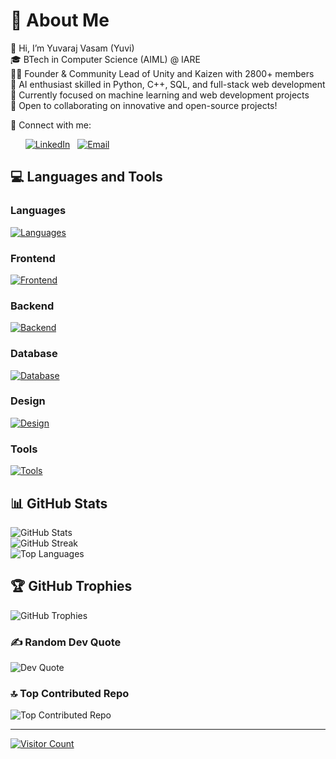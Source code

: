 # 💫 About Me

👋 Hi, I’m Yuvaraj Vasam (Yuvi)  
🎓 BTech in Computer Science (AIML) @ IARE  
👨‍💼 Founder & Community Lead of Unity and Kaizen with 2800+ members  
🤖 AI enthusiast skilled in Python, C++, SQL, and full-stack web development  
🚀 Currently focused on machine learning and web development projects  
🌟 Open to collaborating on innovative and open-source projects!

🔗 Connect with me: 

&nbsp;&nbsp;&nbsp;&nbsp;&nbsp;&nbsp;[![LinkedIn](https://img.shields.io/badge/LinkedIn-%230077B5.svg?style=for-the-badge&logo=linkedin&logoColor=white)](https://linkedin.com/in/yuvarajvasam) &nbsp;&nbsp;[![Email](https://img.shields.io/badge/Email-%23D14836.svg?style=for-the-badge&logo=gmail&logoColor=white)](mailto:yuvarajvasam03@gmail.com)

## 💻 Languages and Tools

### Languages
[![Languages](https://skillicons.dev/icons?i=python,c,cpp)](https://skillicons.dev)

### Frontend
[![Frontend](https://skillicons.dev/icons?i=html,css,scss,bootstrap,tailwind,js,next,react)](https://skillicons.dev)

### Backend
[![Backend](https://skillicons.dev/icons?i=nodejs,express)](https://skillicons.dev)

### Database
[![Database](https://skillicons.dev/icons?i=mysql,sqlite,postgres,mongo)](https://skillicons.dev)

### Design
[![Design](https://skillicons.dev/icons?i=figma,ps)](https://skillicons.dev)

### Tools
[![Tools](https://skillicons.dev/icons?i=git,github,vscode,notion,windows,ubuntu)](https://skillicons.dev)

## 📊 GitHub Stats
![GitHub Stats](https://github-readme-stats.vercel.app/api?username=yuvarajvasam&theme=dark&hide_border=false&include_all_commits=true&count_private=true)  
![GitHub Streak](https://github-readme-streak-stats.herokuapp.com/?user=yuvarajvasam&theme=dark&hide_border=false)  
![Top Languages](https://github-readme-stats.vercel.app/api/top-langs/?username=yuvarajvasam&theme=dark&hide_border=false&include_all_commits=true&count_private=true&layout=compact)

## 🏆 GitHub Trophies
![GitHub Trophies](https://github-profile-trophy.vercel.app/?username=yuvarajvasam&theme=radical&no-frame=false&no-bg=false&margin-w=4)

### ✍️ Random Dev Quote
![Dev Quote](https://quotes-github-readme.vercel.app/api?type=horizontal&theme=dark)

### 🔝 Top Contributed Repo
![Top Contributed Repo](https://github-contributor-stats.vercel.app/api?username=yuvarajvasam&limit=5&theme=dark&combine_all_yearly_contributions=true)

---
[![Visitor Count](https://visitcount.itsvg.in/api?id=yuvarajvasam&icon=1&color=3)](https://visitcount.itsvg.in)

<!-- Proudly created with GPRM (https://gprm.itsvg.in) -->

